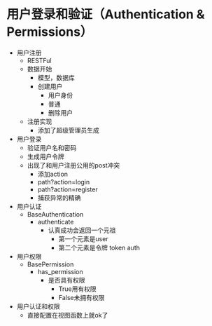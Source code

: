 # 用户登录和验证（Authentication & Permissions）

- 用户注册
  - RESTFul
  - 数据开始
    - 模型，数据库
    - 创建用户
      - 用户身份
      - 普通
      - 删除用户
  - 注册实现
    - 添加了超级管理员生成
- 用户登录
  - 验证用户名和密码
  - 生成用户令牌
  - 出现了和用户注册公用的post冲突
    - 添加action
    - path?action=login
    - path?action=register
    - 捕获异常的精确
- 用户认证
  - BaseAuthentication
    - authenticate
      - 认真成功会返回一个元祖
        - 第一个元素是user
        - 第二个元素是令牌 token auth
- 用户权限
  - BasePermission
    - has_permission
      - 是否具有权限
        - True用有权限
        - False未拥有权限
- 用户认证和权限
  - 直接配置在视图函数上就ok了



